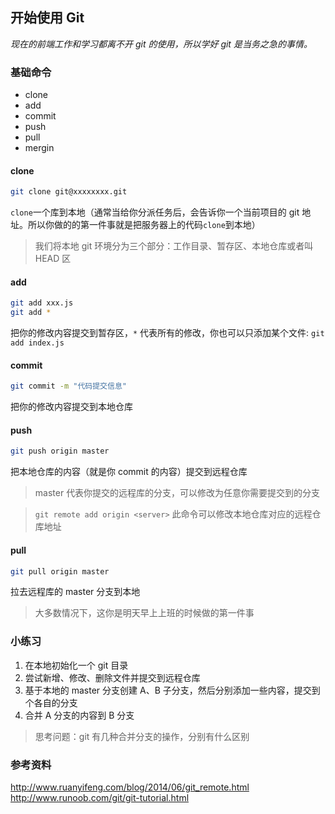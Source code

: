 ## 开始使用 Git

_现在的前端工作和学习都离不开 git 的使用，所以学好 git 是当务之急的事情。_

### 基础命令

- clone
- add
- commit
- push
- pull
- mergin

#### clone

```bash
git clone git@xxxxxxxx.git
```

`clone`一个库到本地（通常当给你分派任务后，会告诉你一个当前项目的 git 地址。所以你做的的第一件事就是把服务器上的代码`clone`到本地）

> 我们将本地 git 环境分为三个部分：工作目录、暂存区、本地仓库或者叫 HEAD 区

#### add

```bash
git add xxx.js
git add *
```

把你的修改内容提交到暂存区，`*` 代表所有的修改，你也可以只添加某个文件: `git add index.js`

#### commit

```bash
git commit -m "代码提交信息"
```

把你的修改内容提交到本地仓库

#### push

```bash
git push origin master
```

把本地仓库的内容（就是你 commit 的内容）提交到远程仓库

> master 代表你提交的远程库的分支，可以修改为任意你需要提交到的分支

> `git remote add origin <server>` 此命令可以修改本地仓库对应的远程仓库地址

#### pull

```bash
git pull origin master
```

拉去远程库的 master 分支到本地

> 大多数情况下，这你是明天早上上班的时候做的第一件事

### 小练习

1. 在本地初始化一个 git 目录
2. 尝试新增、修改、删除文件并提交到远程仓库
3. 基于本地的 master 分支创建 A、B 子分支，然后分别添加一些内容，提交到个各自的分支
4. 合并 A 分支的内容到 B 分支

> 思考问题：git 有几种合并分支的操作，分别有什么区别

### 参考资料

http://www.ruanyifeng.com/blog/2014/06/git_remote.html  
http://www.runoob.com/git/git-tutorial.html

